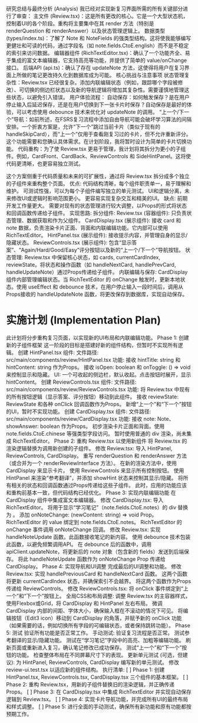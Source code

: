 研究总结与最终分析 (Analysis)
我已经对实现新复习界面所需的所有关键部分进行了审查：
主文件 (Review.tsx)：这是所有更改的核心。它是一个大型状态机，控制着UI的各个阶段。重构将主要集中在其 render 方法（特别是 renderQuestion 和 renderAnswer）以及状态管理逻辑上。
数据类型 (types/index.ts)：了解了 Note 和 NoteFields 的强类型结构。这将使我能够编写更健壮和可读的代码，通过字段名（如 note.fields.CtoE.english）而不是不稳定的索引来访问数据。
编辑器组件 (RichTextEditor.tsx)：确认了一个功能齐全、易于集成的富文本编辑器，它支持高亮等功能，并提供了简单的 value/onChange 接口。
后端API (api.ts)：确认了存在 updateNote 方法，这使得将用户在复习界面上所做的笔记更改持久化到数据库成为可能。
核心挑战与注意事项
状态管理复杂性：Review.tsx 已经很复杂。添加内联编辑状态（例如，跟踪哪个字段被修改）、可切换的侧边栏状态以及新的导航逻辑将增加其复杂性。需要谨慎地管理这些状态，以避免引入错误。
用户体验流程：
自动保存：如何触发保存？是在用户停止输入后延迟保存，还是在用户切换到下一张卡片时保存？自动保存是最好的体验，可以考虑使用 debounce 技术来优化对 updateNote 的调用。
“上一个/下一个”导航：如前所述，在FSRS复习流程中添加自由导航可能会破坏学习算法的间隔安排。一个折衷方案是，允许“下一个”跳过当前卡片（类似于现有的 handleSkipCard），而“上一个”仅用于查看刚复习过的卡片，但不允许重新评分。这个功能需要和您确认具体需求。在计划阶段，我将暂时设计为简单的卡片切换功能。
代码重构：为了使 Review.tsx 更易于管理，我计划将其拆分为更小的子组件。例如，CardFront、CardBack、ReviewControls 和 SideHintPanel。这将使代码更清晰，也更容易独立测试。

这个方案侧重于代码质量和未来的可扩展性，通过将 Review.tsx 拆分成多个独立的子组件来重构整个页面。
优点:
代码结构清晰，每个组件职责单一，易于理解和维护。
可测试性强，可以为每个子组件编写独立的单元测试。
UI和逻辑分离，未来修改UI或逻辑时影响范围更小。
更容易实现复杂交互和精美的UI。
缺点:
前期开发工作量更大。
需要对现有的状态管理进行较大调整，以Props的形式将状态和回调函数传递给子组件。
实现思路:
拆分组件:
Review.tsx (容器组件): 只负责状态管理、数据获取和作为父组件。
CardDisplay.tsx (展示组件): 接收 card 和 note 数据，负责渲染卡片正面、背面和内联编辑功能。它内部可以使用 RichTextEditor。
HintPanel.tsx (展示组件): 接收提示内容，并管理自身的显示/隐藏状态。
ReviewControls.tsx (展示组件): 包含“显示答案”、“Again/Hard/Good/Easy”评分按钮以及新的“上一个/下一个”导航按钮。
状态管理: Review.tsx 中保留核心状态，如 cards, currentCardIndex, reviewState。将状态和操作函数（如 handleNextCard, handlePrevCard, handleUpdateNote）通过Props传递给子组件。
内联编辑与保存: CardDisplay 组件内部管理编辑状态。当 RichTextEditor 的 onChange 触发时，更新本地状态。使用 useEffect 和 debounce 技术，在用户停止输入一段时间后，调用从Props接收的 handleUpdateNote 函数，将更改保存到数据库，实现自动保存。


# 实施计划 (Implementation Plan)
此计划将分步重构复习页面，以实现新的UI布局和内联编辑功能。
Phase 1: 创建新的子组件框架
这一阶段的目标是搭建好新的组件结构，但暂时不实现所有逻辑。
创建 HintPanel.tsx 组件:
文件路径: src/main/components/review/HintPanel.tsx
功能:
接收 hintTitle: string 和 hintContent: string 作为Props。
接收 isOpen: boolean 和 onToggle: () => void 来控制显示和隐藏。
UI: 一个可收起的侧边栏，默认收起。点击按钮时展开，显示 hintContent。
创建 ReviewControls.tsx 组件:
文件路径: src/main/components/review/ReviewControls.tsx
功能:
将 Review.tsx 中现有的所有按钮逻辑（显示答案、评分按钮）移动到此组件。
接收 reviewState: ReviewState 和各种 onClick 回调函数作为Props。
新增“上一个”和“下一个”按钮的UI，暂时不实现功能。
创建 CardDisplay.tsx 组件:
文件路径: src/main/components/review/CardDisplay.tsx
功能:
接收 note: Note、showAnswer: boolean 作为Props。
初步渲染卡片正面和背面。使用 note.fields.CtoE.chinese 等强类型字段访问。
暂时使用普通的 div 渲染，尚未集成 RichTextEditor。
Phase 2: 重构 Review.tsx 以使用新组件
将 Review.tsx 的渲染逻辑替换为调用新创建的子组件。
修改 Review.tsx:
导入 HintPanel, ReviewControls, CardDisplay。
重写 renderQuestion 和 renderAnswer 方法（或合并为一个 renderReviewInterface 方法）。
在新的渲染方法中，使用 CardDisplay 来显示卡片。
使用 ReviewControls 来显示所有控制按钮。
使用 HintPanel 来渲染“参考翻译”，并添加 showHint 状态来控制其显示/隐藏。
将所有相关的状态和回调函数通过Props传递给这些子组件。
此时，应用的功能应该和重构前基本一致，但代码结构已经优化。
Phase 3: 实现内联编辑功能
在 CardDisplay 组件中集成富文本编辑器。
修改 CardDisplay.tsx:
导入 RichTextEditor。
将用于显示“学习笔记”（note.fields.CtoE.notes）的 div 替换为 <RichTextEditor>。
添加 onNoteChange: (newContent: string) => void Prop。
RichTextEditor 的 value 绑定到 note.fields.CtoE.notes。
RichTextEditor 的 onChange 事件调用 onNoteChange 回调。
修改 Review.tsx:
实现 handleNoteUpdate 函数。此函数接收笔记的新内容。
使用 debounce 技术包装此函数，以避免频繁调用API。
在 debounce 后的函数中，调用 apiClient.updateNote，将更新后的 note 对象（包含新的 fields）发送到后端保存。
将此 handleNoteUpdate 函数作为 onNoteChange Prop 传递给 CardDisplay。
Phase 4: 实现导航和UI调整
完成最后的UI调整和功能。
修改 Review.tsx:
实现 handlePreviousCard 和 handleNextCard 函数。
这两个函数将更新 currentCardIndex 状态，并确保索引不会越界。
将这两个函数作为Props传递给 ReviewControls。
修改 ReviewControls.tsx:
将 onClick 事件绑定到“上一个”和“下一个”按钮上。
全局CSS和布局调整:
调整 Review.tsx 的主容器样式，使用Flexbox或Grid，将 CardDisplay 和 HintPanel 左右布局。
微调 CardDisplay 内部的间距、字体大小，确保输入框在不滚动的情况下可见。
将编辑按钮（Edit3 icon）移动到 CardDisplay 的角落，并赋予新的 onClick 功能（如果需要的话，例如切换所有字段的可编辑状态，或者保持跳转功能）。
Phase 5: 测试
验证所有功能是否正常工作。
手动测试:
验证复习流程是否正常。
测试参考翻译的显示/隐藏功能。
测试在“学习笔记”字段中的高亮、加粗等编辑功能。
刷新页面或重新进入复习，确认笔记修改已成功保存。
测试“上一个”和“下一个”按钮的功能。
检查整体布局在不同屏幕尺寸下的表现。
更新单元测试 (可选，但建议):
为 HintPanel, ReviewControls, CardDisplay 编写新的单元测试。
修改 review-ui.test.tsx 以适应新的组件结构。
执行清单:
[ ] Phase 1: 创建 HintPanel.tsx, ReviewControls.tsx, CardDisplay.tsx 三个组件的基本框架。
[ ] Phase 2: 重构 Review.tsx，用新的子组件替换旧的渲染逻辑，并正确传递Props。
[ ] Phase 3: 在 CardDisplay.tsx 中集成 RichTextEditor 并实现自动保存逻辑到 Review.tsx。
[ ] Phase 4: 实现卡片导航功能，并完成所有UI的最终布局和样式调整。
[ ] Phase 5: 进行全面的手动测试，确保所有新功能和原有功能都按预期工作。
